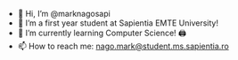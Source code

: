 - 👋 Hi, I’m @marknagosapi
- 👀 I’m a first year student at Sapientia EMTE University!
- 🌱 I’m currently learning Computer Science! 🖨
- 📫 How to reach me: nago.mark@student.ms.sapientia.ro

<!---
marknagosapi/marknagosapi is a ✨ special ✨ repository because its `README.md` (this file) appears on your GitHub profile.
You can click the Preview link to take a look at your changes.
--->
